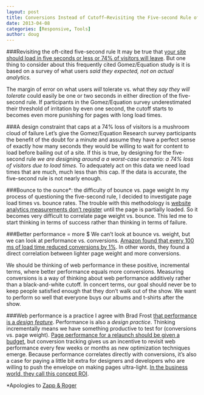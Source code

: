 ```yaml
---
layout: post
title: Conversions Instead of Cutoff—Revisiting the Five-second Rule of Web Performance
date: 2013-04-08
categories: [Responsive, Tools]
author: doug
---
```


###Revisiting the oft-cited five-second rule
It may be true that [your site should load in five seconds or less or 74% of visitors will leave](http://www.gomez.com/wp-content/downloads/19986_WhatMobileUsersWant_Wp.pdf). But one thing to consider about this frequently cited Gomez/Equation study is it is based on a survey of what users *said they expected, not on actual analytics.* 

The margin of error on what users *will* tolerate vs. what they *say they will tolerate* could easily be one or two seconds in either direction of the five-second rule.<!-- more --> If participants in the Gomez/Equation survey underestimated their threshold of irritation by even one second, the cutoff starts to becomes even more punishing for pages with long load times.

###A design constraint that caps at a 74% loss of visitors is a mushroom cloud of failure
Let’s give the Gomez/Equation Research survey participants the benefit of the doubt for a minute and assume they have a perfect sense of exactly how many seconds they would be willing to wait for content to load before bailing out of a site. If this is true, by designing for the five-second rule *we are designing around a a worst-case scenario: a 74% loss of visitors due to load times.* To adequately act on this data we need load times that are much, much less than this cap. If the data is accurate, the five-second rule is not nearly enough.

###Bounce to the ounce*: the difficulty of bounce vs. page weight 
In my process of questioning the five-second rule, I decided to investigate page load times vs. bounce rates. The trouble with this methodology is [website analytics measurements don’t register](http://rigor.com/2012/11/how-page-load-time-affects-bounce-rates/) until the page is partially loaded. So it becomes very difficult to correlate page weight vs. bounce. This led me to start thinking in terms of success rather than thinking in terms of failure.

###Better performance = more $
We can’t look at bounce vs. weight, but we can look at performance vs. conversions. [Amazon found that every 100 ms of load time reduced conversions by 1%](http://www.websiteoptimization.com/speed/tweak/psychology-web-performance/). In other words, they found a direct correlation between lighter page weight and more conversions. 

We should be thinking of web performance in these positive, incremental terms, where better performance equals more conversions. Measuring conversions is a way of thinking about web performance additively rather than a black-and-white cutoff. In concert terms, our goal should never be to keep people satisfied enough that they don’t walk out of the show. We want to perform so well that everyone buys our albums and t-shirts after the show.

###Web performance is a practice
I agree with Brad Frost [that performance is a *design feature*](http://bradfrostweb.com/blog/post/performance-as-design/). Performance is also a *design practice*. Thinking incrementally means we have something productive to test for (conversions vs. page weight). [Page performance for a relaunch should be given a budget](http://clearleft.com/thinks/responsivedesignonabudget/), but conversion tracking gives us an incentive to revisit web performance every few weeks or months as new optimization techniques emerge. Because performance correlates directly with conversions, it’s also a case for paying a little bit extra for designers and developers who are willing to push the envelope on making pages ultra-light. [In the business world, they call this concept ROI](http://unsuck-it.com/return-on-investment-roi/).

*Apologies to [Zapp & Roger](http://www.youtube.com/watch?v=lK6wOG_aDl8)